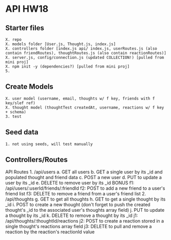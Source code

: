 # API HW18
## Starter files
    X. repo
    X. models folder [User.js, Thought.js, index.js]
    X. controllers folder [index.js api/ index.js, userRoutes.js (also contain friendRoutes), thoughtRoutes.js (also contain reactionRoutes)]
    X. server.js, config/connection.js (updated COLLECTION!) [pulled from mini proj]
    X. npm init -y (dependencies?) [pulled from mini proj]
    5. 

## Create Models
    X. user model (username, email, thoughts w/ f key, friends with f key/slef ref)
    X. thought model (thoughtTest createdAt, username, reactions w/ f key + schema)
    3. test

## Seed data
    1. not using seeds, will test manually

## Controllers/Routes
API Routes
    1. /api/users
        a. GET all users
        b. GET a single user by its _id and populated thought and friend data
        c. POST a new user
        d. PUT to update a user by its _id
        e. DELETE to remove user by its _id
        BONUS f1: /api/users/:userId/friends/:friendId
            f2: POST to add a new friend to a user's friend list
            f3: DELETE to remove a friend from a user's friend list
    2. /api/thoughts
        g. GET to get all thoughts
        h. GET to get a single thought by its _id
        i. POST to create a new thought (don't forget to push the created thought's _id to the associated user's thoughts array field)
        j. PUT to update a thought by its _id
        k. DELETE to remove a thought by its _id
        j1: /api/thoughts/:thoughtId/reactions
            j2: POST to create a reaction stored in a single thought's reactions array field
            j3: DELETE to pull and remove a reaction by the reaction's reactionId value
